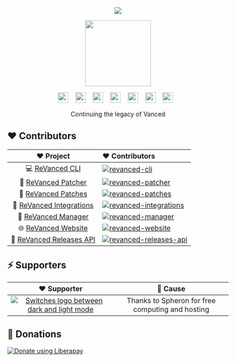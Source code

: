<p align="center">
   <img src="https://i.imgur.com/P2nRBDx.png" />
</p>

<p align="center">
    <picture><source width="150px" media="(prefers-color-scheme: dark)" srcset="https://user-images.githubusercontent.com/13122796/212184682-217c94b7-7947-4677-b1ea-bf91b071b699.svg"><img width="150px" src="https://user-images.githubusercontent.com/13122796/212184689-a828ef2f-578d-4893-ae2d-7b1aa7e9b0fd.svg"></picture>
</p>

<p align="center">
    <a href="https://revanced.app/"><img height="24px" src="https://user-images.githubusercontent.com/13122796/178031589-aa43db16-46b0-4b75-bff9-cc889fbfbb40.png" /></a>&nbsp;&nbsp;&nbsp;
    <a href="https://github.com/revanced"><picture><source height="24px" media="(prefers-color-scheme: dark)" srcset="https://i.ibb.co/dMMmCrW/Git-Hub-Mark.png"><img height="24px" src="https://i.ibb.co/9wV3HGF/Git-Hub-Mark-Light.png"></picture></a>&nbsp;&nbsp;&nbsp;
    <a href="http://revanced.app/discord"><img height="24px" src="https://user-images.githubusercontent.com/13122796/178032563-d4e084b7-244e-4358-af50-26bde6dd4996.png" /></a>&nbsp;&nbsp;&nbsp;
    <a href="https://reddit.com/r/revancedapp"><img height="24px" src="https://user-images.githubusercontent.com/13122796/178032351-9d9d5619-8ef7-470a-9eec-2744ece54553.png" /></a>&nbsp;&nbsp;&nbsp;
    <a href="https://twitter.com/revancedapp"><img height="24px" src="https://user-images.githubusercontent.com/13122796/178032213-faf25ab8-0bc3-4a94-a730-b524c96df124.png" /></a>&nbsp;&nbsp;&nbsp;
    <a href="https://t.me/app_revanced"><img height="24px" src="https://user-images.githubusercontent.com/13122796/178032018-6da37214-7474-4641-a1da-7af7db3a31cd.png" /></a>&nbsp;&nbsp;&nbsp;
    <a href="https://www.youtube.com/channel/UCLktAUh5Gza9zAJBStwxNdw"><img height="24px" src="https://user-images.githubusercontent.com/13122796/178032714-c51c7492-0666-44ac-99c2-f003a695ab50.png" /></a>&nbsp;&nbsp;&nbsp;
</p>

<p align="center">Continuing the legacy of Vanced</p>

## ❤️ Contributors

[revanced-patcher]: https://contrib.rocks/image?repo=revanced/revanced-patcher&max=12
[revanced-patches]: https://contrib.rocks/image?repo=revanced/revanced-patches&max=12
[revanced-cli]: https://contrib.rocks/image?repo=revanced/revanced-cli&max=12
[revanced-integrations]: https://contrib.rocks/image?repo=revanced/revanced-integrations&max=12
[revanced-manager]: https://contrib.rocks/image?repo=revanced/revanced-manager&max=12
[revanced-website]: https://contrib.rocks/image?repo=revanced/revanced-website&max=12
[revanced-releases-api]: https://contrib.rocks/image?repo=revanced/revanced-releases-api&max=12

|        ❤️ Project        |                                          ❤ Contributors                                           |
| :----------------------: | :------------------------------------------------------------------------------------------------ |
| 💻 [ReVanced CLI](https://github.com/revanced/revanced-cli) | [![revanced-cli]](https://github.com/revanced/revanced-cli/graphs/contributors) |
| 💉 [ReVanced Patcher](https://github.com/revanced/revanced-patcher) | [![revanced-patcher]](https://github.com/revanced/revanced-patcher/graphs/contributors) |
| 🧩 [ReVanced Patches](https://github.com/revanced/revanced-patches) | [![revanced-patches]](https://github.com/revanced/revanced-patches/graphs/contributors) |
| 🔩 [ReVanced Integrations](https://github.com/revanced/revanced-integrations) | [![revanced-integrations]](https://github.com/revanced/revanced-integrations/graphs/contributors) |
| 💊 [ReVanced Manager](https://github.com/revanced/revanced-manager) | [![revanced-manager]](https://github.com/revanced/revanced-manager/graphs/contributors) |
| 🌐 [ReVanced Website](https://github.com/revanced/revanced-website) | [![revanced-website]](https://github.com/revanced/revanced-website/graphs/contributors)
| 🚀 [ReVanced Releases API](https://github.com/revanced/revanced-releases-api) | [![revanced-releases-api]](https://github.com/revanced/revanced-releases-api/graphs/contributors)

## ⚡ Supporters

|      ❤️ Supporter       |         💌 Cause         |
| :----------------------: | :----------------------: |
<a href="https://spheron.network?utm_source=revanced&utm_medium=oss"><picture><source media="(prefers-color-scheme: dark)" srcset="https://spheron.network/_next/image?url=%2F_next%2Fstatic%2Fmedia%2Fspheron_dark.4a2a4084.svg&w=256&q=75"><img alt="Switches logo between dark and light mode" src="https://blog.spheron.network/_next/static/media/logo.38a319d2.svg?imwidth=256"></picture></a> | Thanks to Spheron for free computing and hosting |

## 🤝 Donations

<a href="https://liberapay.com/ReVanced/donate"><img alt="Donate using Liberapay" src="https://liberapay.com/assets/widgets/donate.svg"></a>
